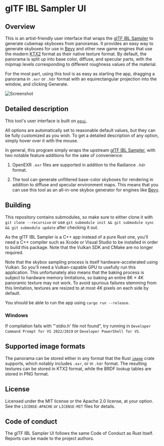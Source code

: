 # glTF IBL Sampler UI

## Overview

This is an artist-friendly user interface that wraps the [glTF IBL Sampler] to
generate cubemap skyboxes from panoramas. It provides an easy way to generate
skyboxes for use in [Bevy] and other new game engines that use the modern
[KTX2] format as their native texture format. By default, the panorama is split
up into base color, diffuse, and specular parts, with the mipmap levels
corresponding to different roughness values of the material.

For the most part, using this tool is as easy as starting the app, dragging a
panorama in `.exr` or `.hdr` format with an equirectangular projection into the
window, and clicking Generate.

![Screenshot](https://github.com/pcwalton/gltf-ibl-sampler-egui/blob/master/etc/Screenshot.png?raw=true)

## Detailed description

This tool's user interface is built on [`egui`].

All options are automatically set to reasonable default values, but they can be
fully customized as you wish. To get a detailed description of any option,
simply hover over it with the mouse.

In general, this program simply wraps the upstream [glTF IBL Sampler], with two
notable feature additions for the sake of convenience:

1. OpenEXR `.exr` files are supported in addition to the Radiance `.hdr`
format.

2. The tool can generate unfiltered base-color skyboxes for rendering in
addition to diffuse and specular environment maps. This means that you can use
this tool as an all-in-one skybox generator for engines like [Bevy].

## Building

This repository contains submodules, so make sure to either clone it
with `git clone --recursive` or use
`git submodule init && git submodule sync && git submodule update`
after checking it out.

As the glTF IBL Sampler is a C++ app instead of a pure Rust one, you'll need
a C++ compiler such as Xcode or Visual Studio to be installed in order to
build this package. Note that the Vulkan SDK and CMake are no longer required.

Note that the skybox sampling process is itself hardware-accelerated using
Vulkan. So you'll need a Vulkan-capable GPU to usefully run this application.
This unfortunately also means that the baking process is subject to hardware
memory limitations, so baking an entire 8K × 4K panoramic texture may not
work. To avoid spurious failures stemming from this limitation, textures are
resized to at most 4K pixels on each side by default.

You should be able to run the app using `cargo run --release`.

### Windows
If compilation fails with "'stdio.h' file not found", try running in `Developer Command Prompt for VS 2022/2019` or `Developer PowerShell for VS`.

## Supported image formats

The panorama can be stored either in any format that the Rust [`image`] crate
supports, which notably includes `.exr`, or in `.hdr` format. The resulting
textures can be stored in KTX2 format, while the BRDF lookup tables are stored in PNG format.

## License

Licensed under the MIT license or the Apache 2.0 license, at your option. See
the `LICENSE-APACHE` or `LICENSE-MIT` files for details.

## Code of conduct

The glTF IBL Sampler UI follows the same Code of Conduct as Rust itself.
Reports can be made to the project authors.

[glTF IBL Sampler]: https://github.com/KhronosGroup/glTF-IBL-Sampler

[Bevy]: https://bevyengine.org/

[KTX2]: https://registry.khronos.org/KTX/specs/2.0/ktxspec.v2.html

[`egui`]: https://www.egui.rs/

[Vulkan SDK]: https://vulkan.lunarg.com/

[CMake]: https://cmake.org/

[`image`]: https://docs.rs/image/latest/image/
